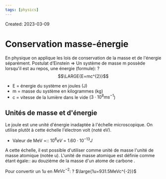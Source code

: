 ```yaml
---
tags: [physics] 
---
```

Created: 2023-03-09

# Conservation masse-énergie

En physique on applique les lois de conservation de la masse et de l'énergie séparément.
Postulat d’Einstein => Un système de masse m possède lorsqu'il est au repos, une énergie (formule):
?
$$\LARGE{E=mc^{2}}$$
- E = énergie du système en joules (J)
- m = masse du système en kilogrammes (kg)
- c = vitesse de la lumière dans le vide ($3\cdot 10^{8} ms^{-1}$)
<!--SR:!2023-05-24,40,250-->

## Unités de masse et d'énergie

Le joule est une unité d'énergie inadaptée à l'échelle microscopique. On utilise plutôt à cette échelle l'électron volt (noté eV).
- Valeur de MeV =:: $10^{6}eV$ = $1.60\cdot 10^{-13}J$
<!--SR:!2023-05-02,28,250-->

A cette échelle, il est possible d'utiliser comme unité de masse l'unité de masse atomique (notée u). L'unité de masse atomique est définie comme étant égale:: au douzième de la masse d'un atome de carbone .
<!--SR:!2023-04-23,22,250-->

Pour convertir un $1u$  en $MeVc^{-2}$:
?
$\large{1u=931.5MeVc^{-2}}$
<!--SR:!2023-04-25,23,250-->
